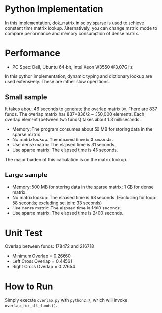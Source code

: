 Python Implementation
=======

In this implementation, dok_matrix in scipy.sparse is used to achieve constant time matrix lookup.
Alternatively, you can change matrix_mode to compare performance and memory consumption of dense matrix.

# Performance

* PC Spec: Dell, Ubuntu 64-bit, Intel Xeon W3550 @3.07GHz

In this python implementation, dynamic typing and dictionary lookup are used extensively. These are rather slow operations.

## Small sample

It takes about 46 seconds to generate the overlap matrix `OV`.
There are 837 funds. The overlap matrix has 837*836/2 ~ 350,000 elements.
Each overlap element (between two funds) takes about 1.3 milliseconds. 

* Memory: The program consumes about 50 MB for storing data in the sparse matrix
* No matrix lookup: The elapsed time is 3 seconds.
* Use dense matrix: The elapsed time is 31 seconds.
* Use sparse matrix: The elapsed time is 46 seconds.

The major burden of this calculation is on the matrix lookup.

## Large sample

* Memory: 500 MB for storing data in the sparse matrix; 1 GB for dense matrix.
* No matrix lookup: The elapsed time is 63 seconds. (Excluding for loop: 58 seconds; excluding set join: 33 seconds)
* Use dense matrix: The elapsed time is 1400 seconds.
* Use sparse matrix: The elapsed time is 2400 seconds.

# Unit Test

Overlap between funds: 178472 and 216718

* Minimum Overlap = 0.26660
* Left Cross Overlap = 0.44561 
* Right Cross Overlap = 0.27654

# How to Run

Simply execute `overlap.py` with `python2.7`, which will invoke `overlap_for_all_funds()`.


